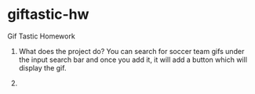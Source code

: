 # giftastic-hw
Gif Tastic Homework

1. What does the project do?
You can search for soccer team gifs under the input search bar and once you add it, it will add a button which will display the gif.

2. 
